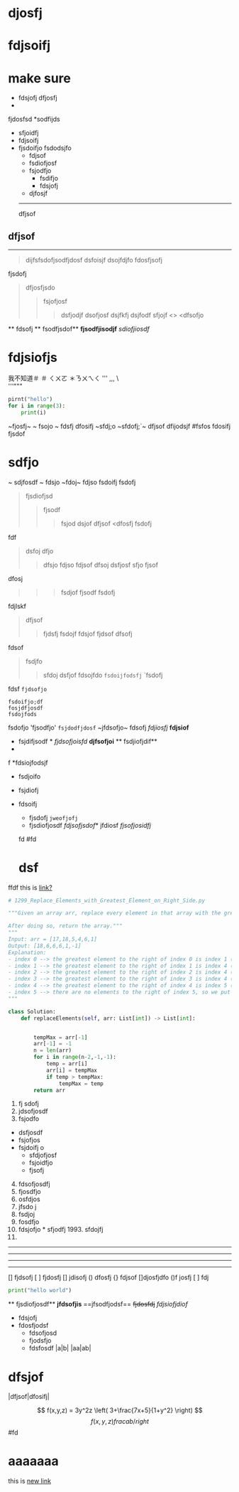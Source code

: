 # djosfj

# fdjsoifj

# make sure 
* fdsjofj
dfjosfj
*
fjdosfsd
*sodfijds
* sfjoidfj
* fdjsoifj
* fjsdoifjo
    fsdodsjfo
    * fdjsof
    * fsdiofjosf
    * fsjodfjo
        * fsdifjo
        * fdsjofj
    * djfosjf
    ---
    dfjsof
## dfjsof
---
> dijfsfsdofjsodfjdosf
dsfoisjf
dsojfdjfo
fdosfjsofj

fjsdofj
>dfjosfjsdo
>>fsjofjosf
>>>dsfjodjf
>dsofjosf
>dsjfkfj
>>dsjfodf
>>sfjojf
<<fdsjfsodfj>>
<dfsofjo
>
** fdsofj
** fsodfjsdof** 
**fjsodfjisodjf**
*sdiofjiosdf*
# fdjsiofjs

我不知道＃
＃ ㄑㄨㄛ
＊ㄋㄨㄟㄑ
'''
,,,
\\\
'''"""
```py
pirnt("hello")
for i in range(3):
    print(i)
```
~fjosfj~
~ fsojo ~
fdsfj
dfosifj
~sfdj;o
~sfdofj;`~
dfjsof
dfijodsjf
#fsfos
fdosifj
fjsdof
# sdfjo
~ sdjfosdf ~
fdsjo
~fdoj~
fdjso
fsdoifj
fsdofj
> fjsdiofjsd
>>fjsodf
>>>fsjod
dsjof
dfjsof
<dfosfj
> fsdofj

fdf
>dsfoj
dfjo
>>dfsjo
>fdjso
fdjsof
>dfsoj
>dsfjosf
>>sfjo
>fjsof
>
dfosj
>>>fsdjof
>>fjsodf
>fsdofj
>
fdjlskf
>dfjsof
>>fjdsfj
>fsdojf
>>fdsjof
>fjdsof
>dfsofj

fdsof
>fsdjfo
>>sfdoj
>dsfjof
>fdsojfdo
` fsdoijfodsfj `
`fsdofj

fdsf
`fjdsofjo`
```
fsdoifjo;df
fosjdfjosdf
fsdojfods
```

fsdofjo
'fjsodfjo'
`fsjdodfjdosf`
~jfdsofjo~
fdsofj
*fdjiosfj*
**fdjsiof**
* fsjdifjsodf *
*fjdsofjoisfd*
**djfsofjoi**
** fsdjiofjdif**
*
f
*fdsiojfodsjf
* fsdjoifo
* fsjdiofj
* fdsoifj
    * fjsdofj
    `jweofjofj`
    * fjsdiofjosdf
    _fdjsofjsdof_* jfdiosf
    *fjsofjosidfj*

    fd
    #fd 
    # dsf
ffdf
this is [link?](https://github.com/linyao0409/leetcode_practice/blob/main/leetcode/1299_Replace_Elements_with_Greatest_Element_on_Right_Side.py)
```py
# 1299_Replace_Elements_with_Greatest_Element_on_Right_Side.py

"""Given an array arr, replace every element in that array with the greatest element among the elements to its right, and replace the last element with -1.

After doing so, return the array."""
"""
Input: arr = [17,18,5,4,6,1]
Output: [18,6,6,6,1,-1]
Explanation: 
- index 0 --> the greatest element to the right of index 0 is index 1 (18).
- index 1 --> the greatest element to the right of index 1 is index 4 (6).
- index 2 --> the greatest element to the right of index 2 is index 4 (6).
- index 3 --> the greatest element to the right of index 3 is index 4 (6).
- index 4 --> the greatest element to the right of index 4 is index 5 (1).
- index 5 --> there are no elements to the right of index 5, so we put -1.
"""

class Solution:
    def replaceElements(self, arr: List[int]) -> List[int]:


        tempMax = arr[-1]
        arr[-1] = -1
        n = len(arr)
        for i in range(n-2,-1,-1):
            temp = arr[i]
            arr[i] = tempMax
            if temp > tempMax:
                tempMax = temp 
        return arr
```
1. fj sdofj
2. jdsofjosdf 
3. fsjodfo
* dsfjosdf
* fsjofjos
* fsjdoifj o
    * sfdjofjosf
    * fsjoidfjo
    * fjsofj
4. fdsofjosdfj
5. fjosdfjo
6. osfdjos
1. jfsdo j
1. fsdjoj
9. fosdfjo
11. fdsjofjo
\* sfjodfj
1993\. sfdojfj
2.
* * *
---
***
- - - 
[] fjdsofj
[ ] fjdosfj
[] jdisofj
() dfosfj
{} fdjsof
[]djosfjdfo
()f josfj
[ ] fdj
```py
print("hello world")

```
** fjsdiofjosdf**
**jfdsofjis**
==jfsodfjodsf==
~~fjdosfdj~~
*fdjsiofjdiof*
- fdsjofj
- fdosfjodsf
    - fdsofjosd
    * fjodsfjo
    - fdsfosdf
|a|b|
|aa|ab|
# dfsjof
|dfjsof|dfosifj|


$$ f(x,y,z) = 3y^2z \left( 3+\frac{7x+5}{1+y^2} \right) $$
$$ f(x,y,z) frac{{a}{b}/right} $$
#fd

# aaaaaaa






this is [new link](https://github.com/linyao0409/leetcode_practice/blob/main/leetcode/1051_Height_Checker.py)
